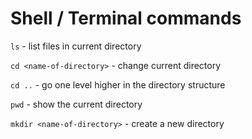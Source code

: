 # Shell / Terminal commands
`ls` - list files in current directory

`cd <name-of-directory>` - change current directory

`cd ..` - go one level higher in the directory structure

`pwd` - show the current directory

`mkdir <name-of-directory>` - create a new directory
